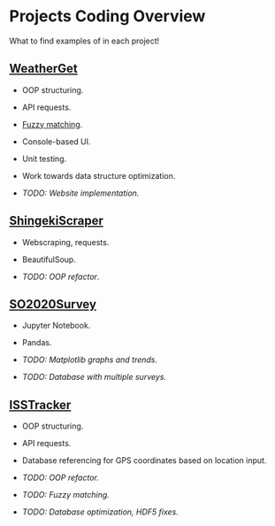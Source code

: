 # Projects Coding Overview
What to find examples of in each project!
## [WeatherGet](https://github.com/yayorbitgum/Personal/tree/master/Python/Projects/WeatherGet)
- OOP structuring.
- API requests.
- [Fuzzy matching](https://towardsdatascience.com/fuzzy-string-matching-in-python-68f240d910fe).
- Console-based UI.
- Unit testing.
- Work towards data structure optimization.


- *TODO: Website implementation.*

## [ShingekiScraper](https://github.com/yayorbitgum/Personal/tree/master/Python/Projects/ShingekiScraper)
- Webscraping, requests.
- BeautifulSoup.
  

- *TODO: OOP refactor*.

## [SO2020Survey](https://github.com/yayorbitgum/Personal/tree/master/Python/Projects/SO2020Survey)
- Jupyter Notebook.
- Pandas.
  

- *TODO: Matplotlib graphs and trends.*
- *TODO: Database with multiple surveys.*

## [ISSTracker](https://github.com/yayorbitgum/Personal/tree/master/Python/Projects/ISSTracker)
- OOP structuring.
- API requests.
- Database referencing for GPS coordinates based on location input.
  

- *TODO: OOP refactor.*
- *TODO: Fuzzy matching.*
- *TODO: Database optimization, HDF5 fixes.*

